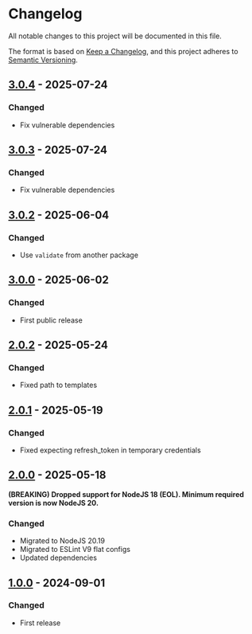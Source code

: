 # Changelog

All notable changes to this project will be documented in this file.

The format is based on [Keep a Changelog](https://keepachangelog.com/en/1.0.0/),
and this project adheres to [Semantic Versioning](https://semver.org/spec/v2.0.0.html).

## [3.0.4](../../tags/v3.0.4) - 2025-07-24
### Changed
- Fix vulnerable dependencies

## [3.0.3](../../tags/v3.0.3) - 2025-07-24
### Changed
- Fix vulnerable dependencies

## [3.0.2](../../tags/v3.0.2) - 2025-06-04
### Changed
- Use `validate` from another package

## [3.0.0](../../tags/v3.0.0) - 2025-06-02
### Changed
- First public release

## [2.0.2](../../tags/v2.0.2) - 2025-05-24
### Changed
- Fixed path to templates

## [2.0.1](../../tags/v2.0.1) - 2025-05-19
### Changed
- Fixed expecting refresh_token in temporary credentials

## [2.0.0](../../tags/v2.0.0) - 2025-05-18
__(BREAKING) Dropped support for NodeJS 18 (EOL). Minimum required version is now NodeJS 20.__

### Changed
- Migrated to NodeJS 20.19
- Migrated to ESLint V9 flat configs
- Updated dependencies

## [1.0.0](../../tags/v1.0.0) - 2024-09-01
### Changed
- First release
